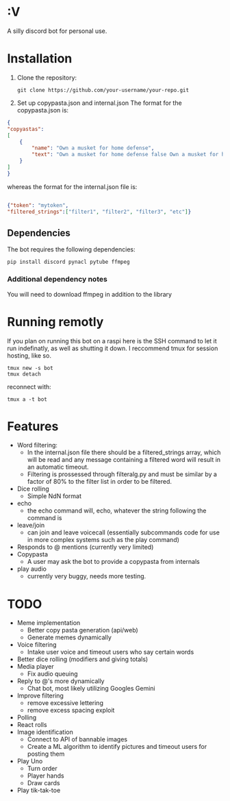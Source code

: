 # :V
A silly discord bot for personal use. 

# Installation
1. Clone the repository:
   ```shell
   git clone https://github.com/your-username/your-repo.git
   ```
2. Set up copypasta.json and internal.json 
The format for the copypasta.json is: 
```json
{
"copyastas":
[
    {
        "name": "Own a musket for home defense",
        "text": "Own a musket for home defense false Own a musket for home defense, since that's what the founding fathers intended. Four ruffians break into my house. 'What the devil?' As I grab my powdered wig and Kentucky rifle. Blow a golf ball sized hole through the first man, he's dead on the spot. Draw my pistol on the second man, miss him entirely because it's smoothbore and nails the neighbors dog. I have to resort to the cannon mounted at the top of the stairs loaded with grape shot, 'Tally ho lads' the grape shot shreds two men in the blast, the sound and extra shrapnel set off car alarms. Fix bayonet and charge the last terrified rapscallion. He Bleeds out waiting on the police to arrive since triangular bayonet wounds are impossible to stitch up. Just as the founding fathers intended."
    }
]
}
```
whereas the format for the internal.json file is: 
```json

{"token": "mytoken",
"filtered_strings":["filter1", "filter2", "filter3", "etc"]}
```
## Dependencies 
The bot requires the following dependencies: 
```shell 
pip install discord pynacl pytube ffmpeg
```
### Additional dependency notes
You will need to download ffmpeg in addition to the library 
# Running remotly 
If you plan on running this bot on a raspi here is the SSH command to let it run indefinatly, as well as shutting it down. I reccommend tmux for session hosting, like so.
```shell
tmux new -s bot
tmux detach
```
reconnect with: 
```shell
tmux a -t bot
```
# Features 
- Word filtering: 
   - In the internal.json file there should be a filtered_strings array, which will be read and any message containing a filtered word will result in an automatic timeout. 
   - Filtering is prossessed through filteralg.py and must be similar by a factor of 80% to the filter list in order to be filtered. 
- Dice rolling 
   - Simple NdN format
- echo 
   - the echo command will, echo, whatever the string following the command is 
- leave/join 
   - can join and leave voicecall (essentially subcommands code for use in more complex systems such as the play command)
- Responds to @ mentions (currently very limited)
- Copypasta
   - A user may ask the bot to provide a copypasta from internals
- play audio
   - currently very buggy, needs more testing. 
# TODO
- Meme implementation 
   - Better copy pasta generation (api/web)
   - Generate memes dynamically 
- Voice filtering 
   - Intake user voice and timeout users who say certain words
- Better dice rolling (modifiers and giving totals)
- Media player
   - Fix audio queuing 
- Reply to @'s more dynamically
   - Chat bot, most likely utilizing Googles Gemini
- Improve filtering
   - remove excessive lettering 
   - remove excess spacing exploit 
- Polling
- React rolls 
- Image identification 
   - Connect to API of bannable images 
   - Create a ML algorithm to identify pictures and timeout users for posting them
- Play Uno
   - Turn order 
   - Player hands 
   - Draw cards 
- Play tik-tak-toe